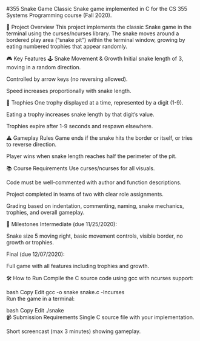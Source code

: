 #355 Snake Game
Classic Snake game implemented in C for the CS 355 Systems Programming course (Fall 2020).

🐍 Project Overview
This project implements the classic Snake game in the terminal using the curses/ncurses library. The snake moves around a bordered play area (“snake pit”) within the terminal window, growing by eating numbered trophies that appear randomly.

🎮 Key Features
🕹️ Snake Movement & Growth
Initial snake length of 3, moving in a random direction.

Controlled by arrow keys (no reversing allowed).

Speed increases proportionally with snake length.

🎯 Trophies
One trophy displayed at a time, represented by a digit (1-9).

Eating a trophy increases snake length by that digit’s value.

Trophies expire after 1-9 seconds and respawn elsewhere.

⚠️ Gameplay Rules
Game ends if the snake hits the border or itself, or tries to reverse direction.

Player wins when snake length reaches half the perimeter of the pit.

📚 Course Requirements
Use curses/ncurses for all visuals.

Code must be well-commented with author and function descriptions.

Project completed in teams of two with clear role assignments.

Grading based on indentation, commenting, naming, snake mechanics, trophies, and overall gameplay.

📅 Milestones
Intermediate (due 11/25/2020):

Snake size 5 moving right, basic movement controls, visible border, no growth or trophies.

Final (due 12/07/2020):

Full game with all features including trophies and growth.

🛠️ How to Run
Compile the C source code using gcc with ncurses support:

bash
Copy
Edit
gcc -o snake snake.c -lncurses  
Run the game in a terminal:

bash
Copy
Edit
./snake  
📹 Submission Requirements
Single C source file with your implementation.

Short screencast (max 3 minutes) showing gameplay.
